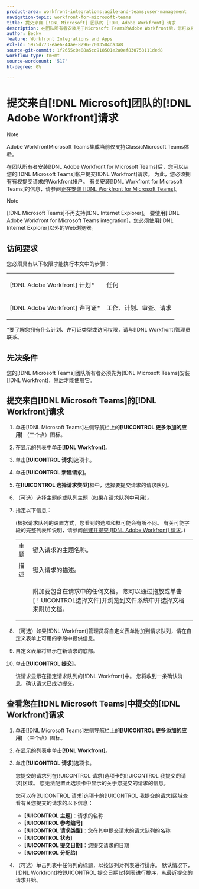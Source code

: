 ```yaml
---
product-area: workfront-integrations;agile-and-teams;user-management
navigation-topic: workfront-for-microsoft-teams
title: 提交来自 [!DNL Microsoft] 团队的 [!DNL Adobe Workfront] 请求
description: 在团队所有者安装用于Microsoft Teams的Adobe Workfront后，您可以从您的Microsoft Teams帐户提交Workfront请求。 为此，您必须拥有有权提交请求的Workfront帐户。 有关为Microsoft Teams安装Workfront的信息，请参阅为Microsoft Teams安装Workfront 。
author: Becky
feature: Workfront Integrations and Apps
exl-id: 5975d773-eae6-44ae-8296-2013504da3a8
source-git-commit: 1f2655c0e88a5cc918501e2a0ef830758111ded8
workflow-type: tm+mt
source-wordcount: '517'
ht-degree: 0%

---
```


# 提交来自[!DNL Microsoft]团队的[!DNL Adobe Workfront]请求

>[!NOTE]
>
>Adobe WorkfrontMicrosoft Teams集成当前仅支持ClassicMicrosoft Teams体验。

在团队所有者安装[!DNL Adobe Workfront for Microsoft Teams]后，您可以从您的[!DNL Microsoft Teams]帐户提交[!DNL Workfront]请求。 为此，您必须拥有有权提交请求的Workfront帐户。 有关安装[!DNL Workfront for Microsoft Teams]的信息，请参阅[正在安装 [!DNL Workfront for Microsoft Teams]](../../workfront-integrations-and-apps/using-workfront-with-microsoft-teams/install-workfront-ms-teams.md)。

>[!NOTE]
>
>[!DNL Microsoft Teams]不再支持[!DNL Internet Explorer]。 要使用[!DNL Adobe Workfront for Microsoft Teams integration]，您必须使用[!DNL Internet Explorer]以外的Web浏览器。


## 访问要求

您必须具有以下权限才能执行本文中的步骤：

<table style="table-layout:auto"> 
 <col> 
 <col> 
 <tbody> 
  <tr> 
   <td role="rowheader">[!DNL Adobe Workfront] 计划*</td> 
   <td> <p>任何</p> </td> 
  </tr> 
  <tr> 
   <td role="rowheader">[!DNL Adobe Workfront] 许可证*</td> 
   <td> <p>工作、计划、审查、请求</p> </td> 
  </tr> 
 </tbody> 
</table>

&#42;要了解您拥有什么计划、许可证类型或访问权限，请与[!DNL Workfront]管理员联系。

## 先决条件

您的[!DNL Microsoft Teams]团队所有者必须先为[!DNL Microsoft Teams]安装[!DNL Workfront]，然后才能使用它。

## 提交来自[!DNL Microsoft Teams]的[!DNL Workfront]请求

1. 单击[!DNL Microsoft Teams]左侧导航栏上的&#x200B;**[!UICONTROL 更多添加的应用]** （三个点）图标。

1. 在显示的列表中单击&#x200B;**[!DNL Workfront]**。
1. 单击&#x200B;**[!UICONTROL 请求]**&#x200B;选项卡。
1. 单击&#x200B;**[!UICONTROL 新建请求]**。
1. 在&#x200B;**[!UICONTROL 选择请求类型]**&#x200B;框中，选择要提交请求的请求队列。
1. （可选）选择主题组或队列主题（如果在请求队列中可用）。
1. 指定以下信息：

   (根据请求队列的设置方式，您看到的选项和框可能会有所不同。 有关可能字段的完整列表和说明，请参阅[创建并提交 [!DNL Adobe Workfront] 请求](../../manage-work/requests/create-requests/create-submit-requests.md)。)

   <table style="table-layout:auto"> 
    <col> 
    <col> 
    <tbody> 
     <tr> 
      <td role="rowheader">主题</td> 
      <td>键入请求的主题名称。</td> 
     </tr> 
     <tr> 
      <td role="rowheader">描述</td> 
      <td>键入请求的描述。</td> 
     </tr> 
     <tr> 
      <td role="rowheader"> </td> 
      <td> <p>附加要包含在请求中的任何文档。 您可以通过拖放或单击[！UICONTROL选择文件]并浏览到文件系统中并选择文档来附加文档。</p> </td> 
     </tr> 
    </tbody> 
   </table>

1. （可选）如果[!DNL Workfront]管理员将自定义表单附加到请求队列，请在自定义表单上可用的字段中提供信息。
1. 自定义表单将显示在新请求的底部。
1. 单击&#x200B;**[!UICONTROL 提交]**。

   该请求显示在指定请求队列的[!DNL Workfront]中。 您将收到一条确认消息，确认请求已成功提交。

## 查看您在[!DNL Microsoft Teams]中提交的[!DNL Workfront]请求

1. 单击[!DNL Microsoft Teams]左侧导航栏上的&#x200B;**[!UICONTROL 更多添加的应用]** （三个点）图标。

1. 在显示的列表中单击&#x200B;**[!DNL Workfront]**。
1. 单击&#x200B;**[!UICONTROL 请求]**&#x200B;选项卡。

   您提交的请求列在[!UICONTROL 请求]选项卡的[!UICONTROL 我提交的请求]区域。 您无法配置此选项卡中显示的关于您提交的请求的信息。

   您可以在[!UICONTROL 请求]选项卡的[!UICONTROL 我提交的请求]区域查看有关您提交的请求的以下信息：

   * **[!UICONTROL 主题]**：请求的名称
   * **[!UICONTROL 参考编号]**
   * **[!UICONTROL 请求类型]**：您在其中提交请求的请求队列的名称
   * **[!UICONTROL 状态]**
   * **[!UICONTROL 提交日期]**：您提交请求的日期
   * **[!UICONTROL 分配给]**

1. （可选）单击列表中任何列的标题，以按该列对列表进行排序。 默认情况下，[!DNL Workfront]按[!UICONTROL 提交日期]对列表进行排序，从最近提交的请求开始。
